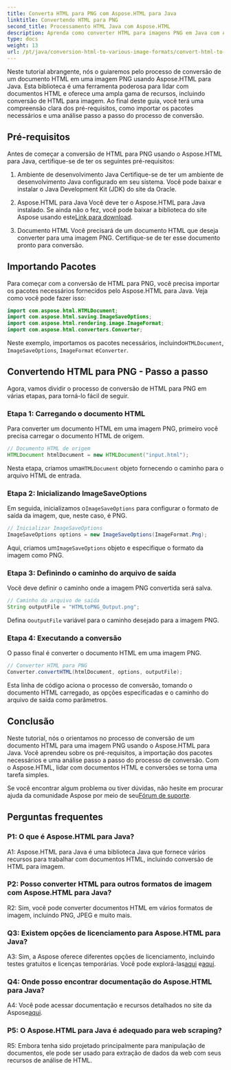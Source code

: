 ```yaml
---
title: Converta HTML para PNG com Aspose.HTML para Java
linktitle: Convertendo HTML para PNG
second_title: Processamento HTML Java com Aspose.HTML
description: Aprenda como converter HTML para imagens PNG em Java com Aspose.HTML. Um guia abrangente com instruções passo a passo.
type: docs
weight: 13
url: /pt/java/conversion-html-to-various-image-formats/convert-html-to-png/
---
```

Neste tutorial abrangente, nós o guiaremos pelo processo de conversão de um documento HTML em uma imagem PNG usando Aspose.HTML para Java. Esta biblioteca é uma ferramenta poderosa para lidar com documentos HTML e oferece uma ampla gama de recursos, incluindo conversão de HTML para imagem. Ao final deste guia, você terá uma compreensão clara dos pré-requisitos, como importar os pacotes necessários e uma análise passo a passo do processo de conversão.

## Pré-requisitos

Antes de começar a conversão de HTML para PNG usando o Aspose.HTML para Java, certifique-se de ter os seguintes pré-requisitos:

1. Ambiente de desenvolvimento Java
Certifique-se de ter um ambiente de desenvolvimento Java configurado em seu sistema. Você pode baixar e instalar o Java Development Kit (JDK) do site da Oracle.

2. Aspose.HTML para Java
 Você deve ter o Aspose.HTML para Java instalado. Se ainda não o fez, você pode baixar a biblioteca do site Aspose usando este[Link para download](https://releases.aspose.com/html/java/).

3. Documento HTML
Você precisará de um documento HTML que deseja converter para uma imagem PNG. Certifique-se de ter esse documento pronto para conversão.

## Importando Pacotes

Para começar com a conversão de HTML para PNG, você precisa importar os pacotes necessários fornecidos pelo Aspose.HTML para Java. Veja como você pode fazer isso:

```java
import com.aspose.html.HTMLDocument;
import com.aspose.html.saving.ImageSaveOptions;
import com.aspose.html.rendering.image.ImageFormat;
import com.aspose.html.converters.Converter;
```

 Neste exemplo, importamos os pacotes necessários, incluindo`HTMLDocument`, `ImageSaveOptions`, `ImageFormat` e`Converter`.

## Convertendo HTML para PNG - Passo a passo

Agora, vamos dividir o processo de conversão de HTML para PNG em várias etapas, para torná-lo fácil de seguir.

### Etapa 1: Carregando o documento HTML

Para converter um documento HTML em uma imagem PNG, primeiro você precisa carregar o documento HTML de origem.

```java
// Documento HTML de origem
HTMLDocument htmlDocument = new HTMLDocument("input.html");
```

 Nesta etapa, criamos uma`HTMLDocument` objeto fornecendo o caminho para o arquivo HTML de entrada.

### Etapa 2: Inicializando ImageSaveOptions

 Em seguida, inicializamos o`ImageSaveOptions` para configurar o formato de saída da imagem, que, neste caso, é PNG.

```java
// Inicializar ImageSaveOptions
ImageSaveOptions options = new ImageSaveOptions(ImageFormat.Png);
```

 Aqui, criamos um`ImageSaveOptions` objeto e especifique o formato da imagem como PNG.

### Etapa 3: Definindo o caminho do arquivo de saída

Você deve definir o caminho onde a imagem PNG convertida será salva.

```java
// Caminho do arquivo de saída
String outputFile = "HTMLtoPNG_Output.png";
```

 Defina o`outputFile` variável para o caminho desejado para a imagem PNG.

### Etapa 4: Executando a conversão

O passo final é converter o documento HTML em uma imagem PNG.

```java
// Converter HTML para PNG
Converter.convertHTML(htmlDocument, options, outputFile);
```

Esta linha de código aciona o processo de conversão, tomando o documento HTML carregado, as opções especificadas e o caminho do arquivo de saída como parâmetros.

## Conclusão

Neste tutorial, nós o orientamos no processo de conversão de um documento HTML para uma imagem PNG usando o Aspose.HTML para Java. Você aprendeu sobre os pré-requisitos, a importação dos pacotes necessários e uma análise passo a passo do processo de conversão. Com o Aspose.HTML, lidar com documentos HTML e conversões se torna uma tarefa simples.

 Se você encontrar algum problema ou tiver dúvidas, não hesite em procurar ajuda da comunidade Aspose por meio de seu[Fórum de suporte](https://forum.aspose.com/).

## Perguntas frequentes

### P1: O que é Aspose.HTML para Java?

A1: Aspose.HTML para Java é uma biblioteca Java que fornece vários recursos para trabalhar com documentos HTML, incluindo conversão de HTML para imagem.

### P2: Posso converter HTML para outros formatos de imagem com Aspose.HTML para Java?

R2: Sim, você pode converter documentos HTML em vários formatos de imagem, incluindo PNG, JPEG e muito mais.

### Q3: Existem opções de licenciamento para Aspose.HTML para Java?

 A3: Sim, a Aspose oferece diferentes opções de licenciamento, incluindo testes gratuitos e licenças temporárias. Você pode explorá-las[aqui](https://purchase.aspose.com/buy) e[aqui](https://purchase.aspose.com/temporary-license/).

### Q4: Onde posso encontrar documentação do Aspose.HTML para Java?

 A4: Você pode acessar documentação e recursos detalhados no site da Aspose[aqui](https://reference.aspose.com/html/java/).

### P5: O Aspose.HTML para Java é adequado para web scraping?

R5: Embora tenha sido projetado principalmente para manipulação de documentos, ele pode ser usado para extração de dados da web com seus recursos de análise de HTML.